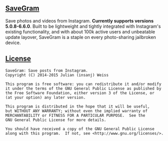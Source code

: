 ## [SaveGram](http://apt.thebigboss.org/mobileweb/onepackage.php?bundleid=com.insanj.savegram&db=0)

Save photos and videos from Instagram. **Currently supports versions 5.0.8-6.6.0**. Built to be lightweight and tightly integrated with Instagram's existing functionality, and with about 100k active users and unbeatable update layover, SaveGram is a staple on every photo-sharing jailbroken device.

## [License](LICENSE.md)

	SaveGram: Save posts from Instagram.
	Copyright (C) 2014-2015 Julian (insanj) Weiss
	
    This program is free software: you can redistribute it and/or modify
    it under the terms of the GNU General Public License as published by
    the Free Software Foundation, either version 3 of the License, or
    (at your option) any later version.

    This program is distributed in the hope that it will be useful,
    but WITHOUT ANY WARRANTY; without even the implied warranty of
    MERCHANTABILITY or FITNESS FOR A PARTICULAR PURPOSE.  See the
    GNU General Public License for more details.

    You should have received a copy of the GNU General Public License
    along with this program.  If not, see <http://www.gnu.org/licenses/>.
